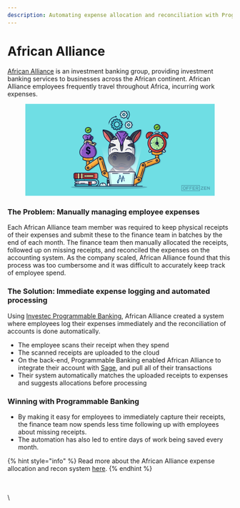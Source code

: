 ```yaml
---
description: Automating expense allocation and reconciliation with Programmable Banking
---
```


# African Alliance

[African Alliance](https://www.africanalliance.com/) is an investment banking group, providing investment banking services to businesses across the African continent. African Alliance employees frequently travel throughout Africa, incurring work expenses.&#x20;

<figure><img src="../../.gitbook/assets/image (2).png" alt=""><figcaption></figcaption></figure>

### The Problem: Manually managing employee expenses

Each African Alliance team member was required to keep physical receipts of their expenses and submit these to the finance team in batches by the end of each month. The finance team then manually allocated the receipts, followed up on missing receipts, and reconciled the expenses on the accounting system. As the company scaled, African Alliance found that this process was too cumbersome and it was difficult to accurately keep track of employee spend.

### &#x20;The Solution: Immediate expense logging and automated processing

Using [Investec Programmable Banking](https://www.investec.com/en\_za/banking/tech-professionals/programmable-banking.html), African Alliance created a system where employees log their expenses immediately and the reconciliation of accounts is done automatically.

* The employee scans their receipt when they spend
* The scanned receipts are uploaded to the cloud
* On the back-end, Programmable Banking enabled African Alliance to integrate their account with [Sage](https://accounting.sageone.co.za/Landing/Default.aspx), and pull all of their transactions
* Their system automatically matches the uploaded receipts to expenses and suggests allocations before processing

### Winning with Programmable Banking&#x20;

* By making it easy for employees to immediately capture their receipts, the finance team now spends less time following up with employees about missing receipts.
* The automation has also led to entire days of work being saved every month.

{% hint style="info" %}
Read more about the African Alliance expense allocation and recon system [here](https://www.offerzen.com/blog/how-african-alliance-automated-expense-allocation-to-save-time-and-costs).
{% endhint %}

\
\
\
